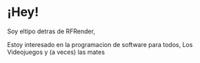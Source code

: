 # ¡Hey!
Soy eltipo detras de RFRender,

Estoy interesado en la programacion de software para todos,
Los Videojuegos y (a veces) las mates

